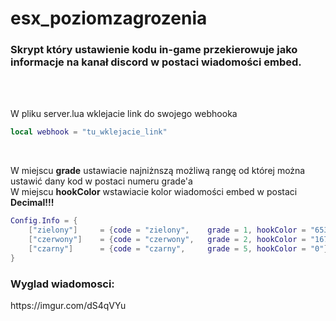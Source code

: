 # esx_poziomzagrozenia
<h3>Skrypt który ustawienie kodu in-game przekierowuje jako informacje na kanał discord w postaci wiadomości embed.</h3><br /><br />


W pliku server.lua wklejacie link do swojego webhooka
```lua
local webhook = "tu_wklejacie_link"
```
<br />

W miejscu **grade** ustawiacie najniżnszą możliwą rangę od której można ustawić dany kod w postaci numeru grade'a<br />
W miejscu **hookColor** wstawiacie kolor wiadomości embed w postaci **Decimal!!!**
```lua
Config.Info = {
    ["zielony"]     = {code = "zielony",    grade = 1, hookColor = "65310"}, 
    ["czerwony"]    = {code = "czerwony",   grade = 2, hookColor = "16711680"}, 
    ["czarny"]      = {code = "czarny",     grade = 5, hookColor = "0"}, 
} 
```

<h3>Wyglad wiadomosci:</h3>
https://imgur.com/dS4qVYu

